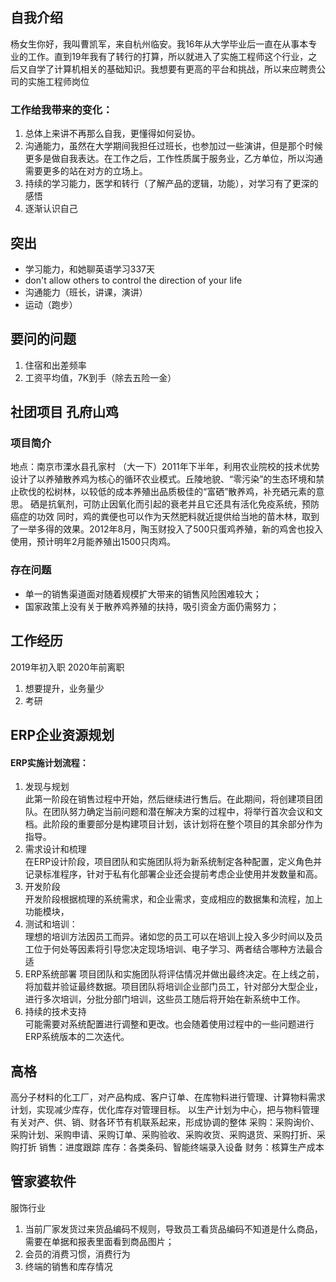 ## 自我介绍
杨女生你好，我叫曹凯军，来自杭州临安。我16年从大学毕业后一直在从事本专业的工作。直到19年我有了转行的打算，所以就进入了实施工程师这个行业，之后又自学了计算机相关的基础知识。我想要有更高的平台和挑战，所以来应聘贵公司的实施工程师岗位

### 工作给我带来的变化：
1. 总体上来讲不再那么自我，更懂得如何妥协。
2. 沟通能力，虽然在大学期间我担任过班长，也参加过一些演讲，但是那个时候更多是做自我表达。在工作之后，工作性质属于服务业，乙方单位，所以沟通需要更多的站在对方的立场上。
3. 持续的学习能力，医学和转行（了解产品的逻辑，功能），对学习有了更深的感悟
4. 逐渐认识自己

## 突出
* 学习能力，和她聊英语学习337天
* don't allow others to control the direction of your life
* 沟通能力（班长，讲课，演讲）
* 运动（跑步）

## 要问的问题
1. 住宿和出差频率
2. 工资平均值，7K到手（除去五险一金）

## 社团项目 孔府山鸡
### 项目简介 
地点：南京市溧水县孔家村
（大一下）2011年下半年，利用农业院校的技术优势设计了以养殖散养鸡为核心的循环农业模式。丘陵地貌、“零污染”的生态环境和禁止砍伐的松树林，以较低的成本养殖出品质极佳的“富硒”散养鸡，补充硒元素的意思。 硒是抗氧剂，可防止因氧化而引起的衰老并且它还具有活化免疫系统，预防癌症的功效
同时，鸡的粪便也可以作为天然肥料就近提供给当地的苗木林，取到了一举多得的效果。2012年8月，陶玉财投入了500只蛋鸡养殖，新的鸡舍也投入使用，预计明年2月能养殖出1500只肉鸡。

### 存在问题 
* 单一的销售渠道面对随着规模扩大带来的销售风险困难较大；
* 国家政策上没有关于散养鸡养殖的扶持，吸引资金方面仍需努力；

## 工作经历
2019年初入职
2020年前离职
1. 想要提升，业务量少
2. 考研


## ERP企业资源规划 
#### ERP实施计划流程：
1. 发现与规划  
此第一阶段在销售过程中开始，然后继续进行售后。在此期间，将创建项目团队。在团队努力确定当前问题和潜在解决方案的过程中，将举行首次会议和文档。此阶段的重要部分是构建项目计划，该计划将在整个项目的其余部分作为指导。
2. 需求设计和梳理  
在ERP设计阶段，项目团队和实施团队将为新系统制定各种配置，定义角色并记录标准程序，针对于私有化部署企业还会提前考虑企业使用并发数量和高。
1. 开发阶段  
开发阶段根据梳理的系统需求，和企业需求，变成相应的数据集和流程，加上功能模块，
1. 测试和培训：  
理想的培训方法因员工而异。诸如您的员工可以在培训上投入多少时间以及员工位于何处等因素将引导您决定现场培训、电子学习、两者结合哪种方法最合适
5. ERP系统部署
项目团队和实施团队将评估情况并做出最终决定。在上线之前，将加载并验证最终数据。项目团队将培训企业部门员工，针对部分大型企业，进行多次培训，分批分部门培训，这些员工随后将开始在新系统中工作。
6. 持续的技术支持  
可能需要对系统配置进行调整和更改。也会随着使用过程中的一些问题进行ERP系统版本的二次迭代。

## 高格
高分子材料的化工厂，对产品构成、客户订单、在库物料进行管理、计算物料需求计划，实现减少库存，优化库存对管理目标。
以生产计划为中心，把与物料管理有关对产、供、销、财各环节有机联系起来，形成协调的整体
采购：采购询价、采购计划、采购申请、采购订单、采购验收、采购收货、采购退货、采购打折、采购打折
销售：进度跟踪
库存：各类条码、智能终端录入设备
财务：核算生产成本

## 管家婆软件
服饰行业
1. 当前厂家发货过来货品编码不规则，导致员工看货品编码不知道是什么商品，需要在单据和报表里面看到商品图片；
2. 会员的消费习惯，消费行为
3. 终端的销售和库存情况

